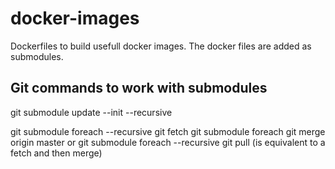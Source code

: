 # docker-images
Dockerfiles to build usefull docker images. The docker files are added as submodules.


## Git commands to work with submodules

git submodule update --init --recursive

git submodule foreach --recursive git fetch
git submodule foreach git merge origin master
or
git submodule foreach --recursive git pull (is equivalent to a fetch and then merge)

